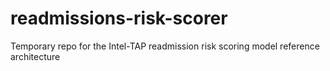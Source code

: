 # readmissions-risk-scorer
Temporary repo for the Intel-TAP readmission risk scoring model reference architecture
